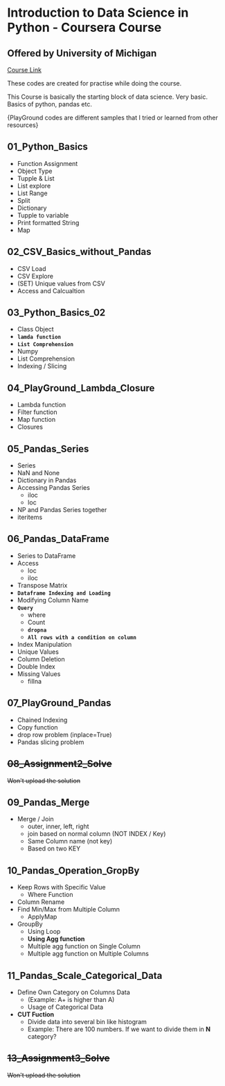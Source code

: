 # Introduction to Data Science in Python - Coursera Course
## Offered by University of Michigan
[Course Link](https://www.coursera.org/learn/python-data-analysis/)

These codes are created for practise while doing the course.

This Course is basically the starting block of data science. Very basic. Basics of python, pandas etc.

{PlayGround codes are different samples that I tried or learned from other resources}

## 01_Python_Basics
*   Function Assignment
*   Object Type
*   Tupple & List
*   List explore
*   List Range
*   Split
*   Dictionary
*   Tupple to variable
*   Print formatted String
*   Map 

## 02_CSV_Basics_without_Pandas
*   CSV Load
*   CSV Explore
*   (SET) Unique values from CSV
*   Access and Calcualtion

## 03_Python_Basics_02
*   Class Object
*   **`lamda function`**
*   **`List Comprehension`**
*   Numpy
*   List Comprehension
*   Indexing / Slicing

## 04_PlayGround_Lambda_Closure
*   Lambda function
*   Filter function
*   Map function
*   Closures

## 05_Pandas_Series
*   Series
*   NaN and None
*   Dictionary in Pandas
*   Accessing Pandas Series
    - iloc
    - loc
*   NP and Pandas Series together
*   iteritems

## 06_Pandas_DataFrame
*   Series to DataFrame
*   Access
    - loc
    - iloc
*   Transpose Matrix
*   **`Dataframe Indexing and Loading`**
*   Modifying Column Name
*   **`Query`**
    - where
    - Count
    - **`dropna`**
    - **`All rows with a condition on column`**
*   Index Manipulation
*   Unique Values
*   Column Deletion
*   Double Index
*   Missing Values
    - fillna
    
## 07_PlayGround_Pandas
*   Chained Indexing
*   Copy function
*   drop row problem (inplace=True)
*   Pandas slicing problem

## ~~08_Assignment2_Solve~~
~~Won't upload the solution~~

## 09_Pandas_Merge
*   Merge / Join
    - outer, inner, left, right
    - join based on normal column (NOT INDEX / Key)
    - Same Column name (not key)
    - Based on two KEY

## 10_Pandas_Operation_GropBy
*   Keep Rows with Specific Value
    - Where Function
*   Column Rename
*   Find Min/Max from Multiple Column
    - ApplyMap
*   GroupBy
    - Using Loop
    - **Using Agg function**
    - Multiple agg function on Single Column
    - Multiple agg function on Multiple Columns

## 11_Pandas_Scale_Categorical_Data
*   Define Own Category on Columns Data
    - (Example: A+ is higher than A)
    - Usage of Categorical Data
*   **CUT Fuction**
    - Divide data into several bin like histogram
    - Example: There are 100 numbers. If we want to divide them in **N** category?
    
## ~~13_Assignment3_Solve~~
~~Won't upload the solution~~
